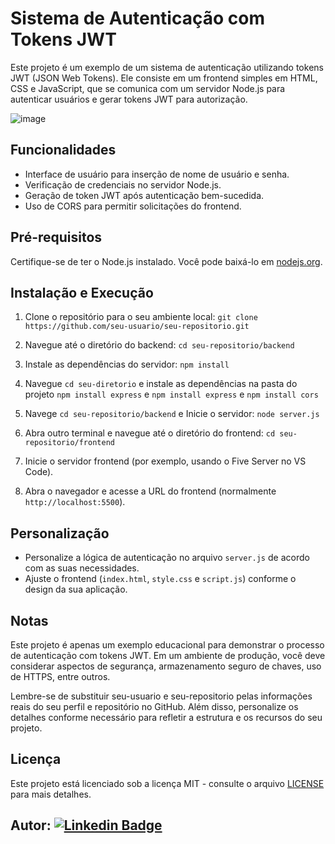 # Sistema de Autenticação com Tokens JWT

Este projeto é um exemplo de um sistema de autenticação utilizando tokens JWT (JSON Web Tokens). Ele consiste em um frontend simples em HTML, CSS e JavaScript, que se comunica com um servidor Node.js para autenticar usuários e gerar tokens JWT para autorização.

![image](https://github.com/LeviLucena/sistema-de-autenticacao-tokens-JWT/assets/34045910/10452db0-0083-40a4-aafc-58e1c5be0c4d)

## Funcionalidades

- Interface de usuário para inserção de nome de usuário e senha.
- Verificação de credenciais no servidor Node.js.
- Geração de token JWT após autenticação bem-sucedida.
- Uso de CORS para permitir solicitações do frontend.

## Pré-requisitos

Certifique-se de ter o Node.js instalado. Você pode baixá-lo em [nodejs.org](https://nodejs.org/).

## Instalação e Execução

1. Clone o repositório para o seu ambiente local: `git clone https://github.com/seu-usuario/seu-repositorio.git`

2. Navegue até o diretório do backend: `cd seu-repositorio/backend`

3. Instale as dependências do servidor: `npm install`

4. Navegue `cd seu-diretorio` e instale as dependências na pasta do projeto `npm install express` e `npm install express` e `npm install cors`

5. Navege `cd seu-repositorio/backend` e Inicie o servidor: `node server.js`

6. Abra outro terminal e navegue até o diretório do frontend: `cd seu-repositorio/frontend`

7. Inicie o servidor frontend (por exemplo, usando o Five Server no VS Code).

8. Abra o navegador e acesse a URL do frontend (normalmente `http://localhost:5500`).

## Personalização

- Personalize a lógica de autenticação no arquivo `server.js` de acordo com as suas necessidades.
- Ajuste o frontend (`index.html`, `style.css` e `script.js`) conforme o design da sua aplicação.

## Notas

Este projeto é apenas um exemplo educacional para demonstrar o processo de autenticação com tokens JWT. Em um ambiente de produção, você deve considerar aspectos de segurança, armazenamento seguro de chaves, uso de HTTPS, entre outros.

Lembre-se de substituir seu-usuario e seu-repositorio pelas informações reais do seu perfil e repositório no GitHub. Além disso, personalize os detalhes conforme necessário para refletir a estrutura e os recursos do seu projeto.

## Licença

Este projeto está licenciado sob a licença MIT - consulte o arquivo [LICENSE](LICENSE) para mais detalhes.

## Autor: [![Linkedin Badge](https://img.shields.io/badge/-LinkedIn-blue?style=flat-square&logo=Linkedin&logoColor=white&link=https://www.linkedin.com/in/levilucena/)](https://www.linkedin.com/in/levilucena/)

